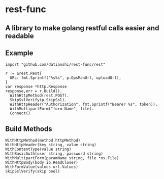 # rest-func

## A library to make golang restful calls easier and readable

## Example

```
import "github.com/datianshi/rest-func/rest"

r := &rest.Rest{
  URL: fmt.Sprintf("%s%s", p.OpsManUrl, uploadUrl),
}
var response *http.Response
response,err = r.Build().
  WithHttpMethod(rest.POST).
  SkipSslVerify(p.SkipSsl).
  WithHttpHeader("Authorization", fmt.Sprintf("Bearer %s", token)).
  WithMultipartForm("form Name", file).
  Connect()
```

## Build Methods

```
WithHttpMethod(method httpMethod)
WithHttpHeader(key string, value string)
WithContentType(value string)
WithBasicAuth(user string, password string)
WithMultipartForm(paramName string, file *os.File)
WithHttpBody(body io.ReadCloser)
WithFormValue(values url.Values)
SkipSslVerify(skip bool)
```
